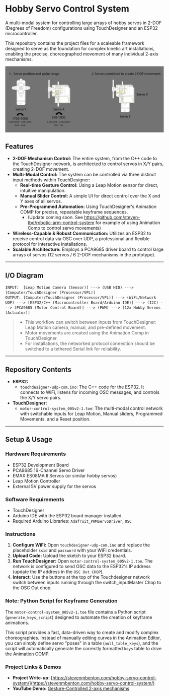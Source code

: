 # Hobby Servo Control System

A multi-modal system for controlling large arrays of hobby servos in 2-DOF (Degrees of Freedom) configurations using TouchDesigner and an ESP32 microcontroller.

This repository contains the project files for a scaleable framework designed to serve as the foundation for complex kinetic art installations, enabling the precise, choreographed movement of many individual 2-axis mechanisms.

![Servo Configuration](servo_configuration_image.png)

## Features

*   **2-DOF Mechanism Control:** The entire system, from the C++ code to the TouchDesigner network, is architected to control servos in X/Y pairs, creating 2-DOF movement.
*   **Multi-Modal Control:** The system can be controlled via three distinct input methods within TouchDesigner:
    *   **Real-time Gesture Control:** Using a Leap Motion sensor for direct, intuitive manipulation.
    *   **Manual Slider Control:** A simple UI for direct control over the X and Y axes of all servos.
    *   **Pre-Programmed Automation:** Using TouchDesigner's Animation COMP for precise, repeatable keyframe sequences.
        * (Update coming soon. See https://github.com/steven-tbd/robotic-arm-control-system for example of using Animation Comp to control servo movements)        
*   **Wireless-Capable & Robust Communication:** Utilizes an ESP32 to receive control data via OSC over UDP, a professional and flexible protocol for interactive installations.
*   **Scalable Architecture:** Employs a PCA9685 driver board to control large arrays of servos (12 servos / 6 2-DOF mechanisms in the prototype).

---

## I/O Diagram

```version-2
INPUT:  [Leap Motion Camera (Sensor)] ---> (USB HID) ---> [Computer/TouchDesigner (Processor/VPL)]
OUTPUT: [Computer/TouchDesigner (Processor/VPL)] ---> (WiFi/Network UDP) ---> [ESP32/C++ (Microcontroller Board/Arduino IDE)] ---> (I2C) ---> [PCA9685 (Motor Control Board)] ---> (PWM) ---> [12x Hobby Servos (Actuator)]
```

> - This workflow can switch between inputs from TouchDesigner: Leap Motion camera, manual, and pre-defined movement.
> - Motor movements are created using the Animation Comp in TouchDesigner.
> - For installations, the networked protocol connection should be switched to a tethered Serial link for reliability.

---

## Repository Contents

*   **ESP32:**
    *   `touchdesigner-udp-com.ino`: The C++ code for the ESP32. It connects to WiFi, listens for incoming OSC messages, and controls the X/Y servo pairs.
*   **TouchDesigner:**
    *   `motor-control-system_005v2-1.toe`: The multi-modal control network with switchable inputs for Leap Motion, Manual sliders, Programmed Movements, and a Reset position.

---

## Setup & Usage

### Hardware Requirements

*   ESP32 Development Board
*   PCA9685 16-Channel Servo Driver
*   EMAX ES08MA II Servos (or similar hobby servos)
*   Leap Motion Controller
*   External 5V power supply for the servos

### Software Requirements

*   TouchDesigner
*   Arduino IDE with the ESP32 board manager installed.
*   Required Arduino Libraries: `Adafruit_PWMServoDriver`, `OSC`

### Instructions

1.  **Configure WiFi:** Open `touchdesigner-udp-com.ino` and replace the placeholder `ssid` and `password` with your WiFi credentials.
2.  **Upload Code:** Upload the sketch to your ESP32 board.
3.  **Run TouchDesigner:** Open `motor-control-system_005v2-1.toe`. The network is configured to send OSC data to the ESP32's IP address (update the IP address in the `OSC Out CHOP`).
4.  **Interact:** Use the buttons at the top of the Touchdesigner network switch between inputs running through the switch_inputMaster Chop to the OSC Out chop.

### Note: Python Script for Keyframe Generation

The `motor-control-system_005v2-1.toe` file contains a Python script (`generate_keys_script`) designed to automate the creation of keyframe animations.

This script provides a fast, data-driven way to create and modify complex choreographies. Instead of manually editing curves in the Animation Editor, you can simply define servo "poses" in a table (`null_table_keys`), and the script will automatically generate the correctly formatted `keys` table to drive the Animation COMP.

### Project Links & Demos
*   **Project Write-up:** [https://stevenmbenton.com/hobby-servo-control-system/](https://stevenmbenton.com/hobby-servo-control-system/)
*   **YouTube Demo:** [Gesture-Controlled 2-axis mechanisms](https://youtu.be/UZ0vq4jCJZ0)
